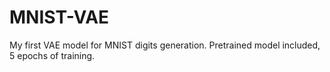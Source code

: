# MNIST-VAE
My first VAE model for MNIST digits generation.
Pretrained model included, 5 epochs of training.
